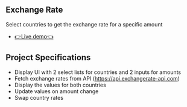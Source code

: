 ## Exchange Rate

Select countries to get the exchange rate for a specific amount

- [👉Live demo👈](https://fathyelgazar.github.io/JS-mini-projects/exchange-rate/)

## Project Specifications

- Display UI with 2 select lists for countries and 2 inputs for amounts
- Fetch exchange rates from API (https://api.exchangerate-api.com)
- Display the values for both countries
- Update values on amount change
- Swap country rates
